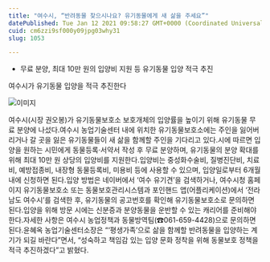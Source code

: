```yaml
---
title: "여수시, “반려동물 찾으시나요? 유기동물에게 새 삶을 주세요”"
datePublished: Tue Jan 12 2021 09:58:27 GMT+0000 (Coordinated Universal Time)
cuid: cm6zzi9sf000y09jpg03why31
slug: 1053

---
```



- 무료 분양, 최대 10만 원의 입양비 지원 등 유기동물 입양 적극 추진

여수시가 유기동물 입양을 적극 추진한다

![이미지](https://cdn.hashnode.com/res/hashnode/image/upload/v1739248258101/f699b29a-b603-4712-abc4-e15bc20a15c2.jpeg)

여수시(시장 권오봉)가 유기동물보호소 보호개체의 입양률을 높이기 위해 유기동물 무료 분양에 나섰다.여수시 농업기술센터 내에 위치한 유기동물보호소에는 주인을 잃어버리거나 갈 곳을 잃은 유기동물들이 새 삶을 함께할 주인을 기다리고 있다.시에 따르면 입양을 원하는 시민에게 동물등록‧서약서 작성 후 무료 분양하며, 유기동물의 분양 확대를 위해 최대 10만 원 상당의 입양비를 지원한다.입양비는 중성화수술비, 질병진단비, 치료비, 예방접종비, 내장형 동물등록비, 미용비 등에 사용할 수 있으며, 입양일로부터 6개월 내에 신청하면 된다.입양 방법은 네이버에서 ‘여수 유기견’을 검색하거나, 여수시청 홈페이지 유기동물보호소 또는 동물보호관리시스템과 포인핸드 앱(어플리케이션)에서 ‘전라남도 여수시’를 검색한 후, 유기동물의 공고번호를 확인해 유기동물보호소로 문의하면 된다.입양을 위해 방문 시에는 신분증과 분양동물을 운반할 수 있는 캐리어를 준비해야 한다.자세한 사항은 여수시 농업정책과 동물방역팀(☎061-659-4428)으로 문의하면 된다.윤혜옥 농업기술센터소장은 “‘평생가족’으로 삶을 함께할 반려동물을 입양하는 계기가 되길 바란다”면서, “성숙하고 책임감 있는 입양 문화 정착을 위해 동물보호 정책을 적극 추진하겠다”고 밝혔다.